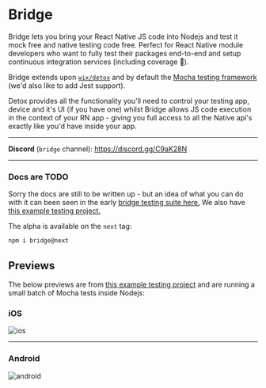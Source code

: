 # Bridge

Bridge lets you bring your React Native JS code into Nodejs and test it mock free and native testing code free. Perfect for React Native module developers who want to fully test their packages end-to-end and setup continuous integration services (including coverage 💯). 

Bridge extends upon [`wix/detox`](https://github.com/wix/detox) and by default the [Mocha testing framework](https://mochajs.org/) (we'd also like to add Jest support). 

Detox provides all the functionality you'll need to control your testing app, device and it's UI (if you have one) whilst Bridge allows JS code execution in the context of your RN app - giving you full access to all the Native api's exactly like you'd have inside your app.


----

**Discord** (`bridge` channel): https://discord.gg/C9aK28N

----

### Docs are TODO

Sorry the docs are still to be written up - but an idea of what you can do with it can been seen in the early [bridge testing suite here.](https://github.com/invertase/react-native-firebase/blob/bridge-detox/tests-new/e2e/bridge.spec.js) We also have [this example testing project.](https://github.com/invertase/react-native-firebase/tree/bridge-detox/tests-new)

The alpha is available on the `next` tag:

```bash
npm i bridge@next
```

## Previews

The below previews are from [this example testing project](https://github.com/invertase/react-native-firebase/tree/bridge-detox/tests-new) and are running a small batch of Mocha tests inside Nodejs:

### iOS

![ios](https://cdn.discordapp.com/attachments/362967412175405059/428355596073435137/2018-03-28_01.46.19.gif)

----

### Android

![android](https://cdn.discordapp.com/attachments/362967412175405059/428357262055178240/2018-03-28_01.55.43.gif)
